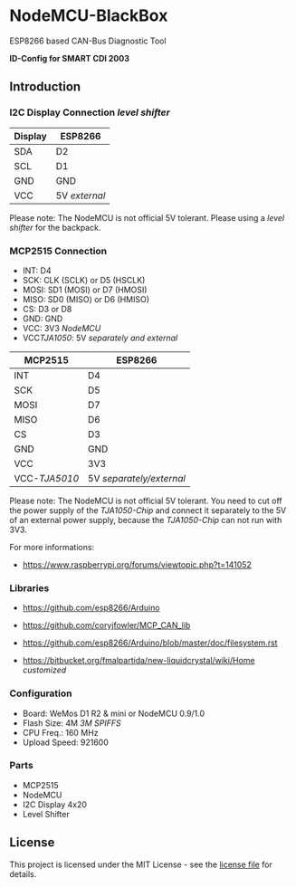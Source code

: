 # NodeMCU-BlackBox
ESP8266 based CAN-Bus Diagnostic Tool

**ID-Config for SMART CDI 2003**

## Introduction

### I2C Display Connection *level shifter*

| Display | ESP8266 |
| ------- | ------- |
| SDA     | D2      |
| SCL     | D1      |
| GND     | GND     |
| VCC     | 5V *external* |

Please note: The NodeMCU is not official 5V tolerant.
Please using a *level shifter* for the backpack.

### MCP2515 Connection

* INT: D4
* SCK: CLK (SCLK) or D5 (HSCLK)
* MOSI: SD1 (MOSI) or D7 (HMOSI)
* MISO: SD0 (MISO) or D6 (HMISO)
* CS: D3 or D8
* GND: GND
* VCC: 3V3 *NodeMCU*
* VCC*TJA1050*: 5V *separately and external*

| MCP2515 | ESP8266 |
| ------- | ------- |
| INT     | D4      |
| SCK     | D5      |
| MOSI    | D7      |
| MISO    | D6      |
| CS      | D3      |
| GND     | GND     |
| VCC     | 3V3     |
| VCC-*TJA5010* | 5V *separately/external* |

Please note: The NodeMCU is not official 5V tolerant.
You need to cut off the power supply of the *TJA1050-Chip* and
connect it separately to the 5V of an external power supply,
because the *TJA1050-Chip* can not run with 3V3.

For more informations:
* https://www.raspberrypi.org/forums/viewtopic.php?t=141052

### Libraries

* https://github.com/esp8266/Arduino

* https://github.com/coryjfowler/MCP_CAN_lib

* https://github.com/esp8266/Arduino/blob/master/doc/filesystem.rst

* https://bitbucket.org/fmalpartida/new-liquidcrystal/wiki/Home *customized*

### Configuration

* Board: WeMos D1 R2 & mini or NodeMCU 0.9/1.0
* Flash Size: 4M *3M SPIFFS*
* CPU Freq.: 160 MHz
* Upload Speed: 921600

### Parts

* MCP2515
* NodeMCU
* I2C Display 4x20
* Level Shifter

## License

This project is licensed under the MIT License - see the [license file](LICENSE) for details.